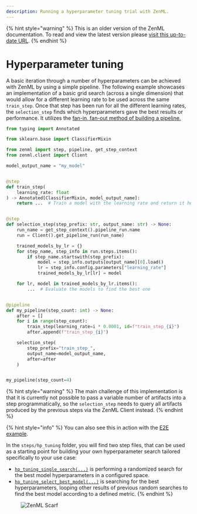 ```yaml
---
description: Running a hyperparameter tuning trial with ZenML.
---
```


{% hint style="warning" %}
This is an older version of the ZenML documentation. To read and view the latest version please [visit this up-to-date URL](https://docs.zenml.io).
{% endhint %}


# Hyperparameter tuning

A basic iteration through a number of hyperparameters can be achieved with 
ZenML by using a simple pipeline. The following example showcases an 
implementation of a basic grid search (across a single dimension) 
that would allow for a different learning rate to be used across the 
same `train_step`. Once that step has been run for all the different 
learning rates, the `selection_step` finds which hyperparameters gave the 
best results or performance. It utilizes the [fan-in, fan-out method of 
building a pipeline.](./fan-in-fan-out.md)

```python
from typing import Annotated

from sklearn.base import ClassifierMixin

from zenml import step, pipeline, get_step_context
from zenml.client import Client

model_output_name = "my_model"


@step
def train_step(
    learning_rate: float
) -> Annotated[ClassifierMixin, model_output_name]:
    return ...  # Train a model with the learning rate and return it here. 


@step
def selection_step(step_prefix: str, output_name: str) -> None:
    run_name = get_step_context().pipeline_run.name
    run = Client().get_pipeline_run(run_name)

    trained_models_by_lr = {}
    for step_name, step_info in run.steps.items():
        if step_name.startswith(step_prefix):
            model = step_info.outputs[output_name][0].load()
            lr = step_info.config.parameters["learning_rate"]
            trained_models_by_lr[lr] = model

    for lr, model in trained_models_by_lr.items():
        ...  # Evaluate the models to find the best one


@pipeline
def my_pipeline(step_count: int) -> None:
    after = []
    for i in range(step_count):
        train_step(learning_rate=i * 0.0001, id=f"train_step_{i}")
        after.append(f"train_step_{i}")

    selection_step(
        step_prefix="train_step_",
        output_name=model_output_name,
        after=after
    )


my_pipeline(step_count=4)
```

{% hint style="warning" %}
The main challenge of this implementation is that it is currently not 
possible to pass a variable number of artifacts into a step programmatically, 
so the `selection_step` needs to query all artifacts produced by the previous 
steps via the ZenML Client instead.
{% endhint %}

{% hint style="info" %}
You can also see this in action with the [E2E example](https://github.com/zenml-io/zenml/tree/main/examples/e2e).

In the `steps/hp_tuning` folder, you will find two step files, that can be 
used as a starting point for building your own hyperparameter search tailored 
specifically to your use case:

* [`hp_tuning_single_search(...)`](https://github.com/zenml-io/zenml/blob/main/examples/e2e/steps/hp_tuning/hp_tuning_single_search.py) is performing a randomized search for the best model hyperparameters in a configured space.
* [`hp_tuning_select_best_model(...)`](https://github.com/zenml-io/zenml/blob/main/examples/e2e/steps/hp_tuning/hp_tuning_select_best_model.py) is searching for the best hyperparameters, looping other results of previous random searches to find the best model according to a defined metric.
{% endhint %}

<figure><img src="https://static.scarf.sh/a.png?x-pxid=f0b4f458-0a54-4fcd-aa95-d5ee424815bc" alt="ZenML Scarf"><figcaption></figcaption></figure>
